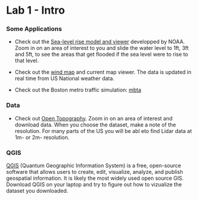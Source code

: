 # Lab 1 - Intro 


### Some Applications 

* Check out the [Sea-level rise model and viewer](https://coast.noaa.gov/slr/ )  developped by NOAA. Zoom in on an area of interest to you and slide the water level to 1ft, 3ft and 5ft, to see the areas that get flooded if the sea level were to rise to that level.

* Check out the [wind map](https://earth.nullschool.net) and current map viewer.  The data is updated in real time from US National weather data.

* Check out the Boston metro traffic simulation: [mbta](https://mbtaviz.github.io)

### Data

* Check out [Open Topography](https://portal.opentopography.org/). Zoom in on an area of interest and download data. When you choose the dataset, make a note of the resolution. For many parts of the US you will be abl eto find Lidar data at 1m- or 2m- resolution.

### QGIS 

[QGIS](https://www.qgis.org/en/site/) (Quantum Geographic Information System) is a free, open-source software that allows users to create, edit, visualize, analyze, and publish geospatial information. It is likely the most widely used open source GIS.  Download QGIS on your laptop and try to figure out how to vizualize the dataset you downloaded. 
